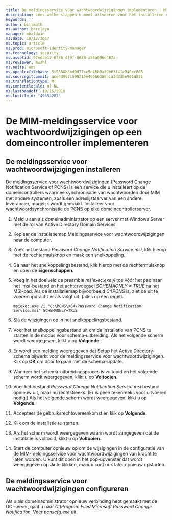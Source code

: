 ```yaml
---
title: De meldingsservice voor wachtwoordwijzigingen implementeren | Microsoft Docs
description: Lees welke stappen u moet uitvoeren voor het installeren en configureren van de MIM-meldingsservice voor wachtwoordwijzigingen op uw domeincontroller.
keywords: ''
author: billmath
ms.author: barclayn
manager: mbaldwin
ms.date: 10/12/2017
ms.topic: article
ms.prod: microsoft-identity-manager
ms.technology: security
ms.assetid: 97edae12-6f86-4f9f-8620-a95a096e482a
ms.reviewer: mwahl
ms.suite: ems
ms.openlocfilehash: 5f9380b3bd9d77cc9e46b0af9b63141c940cc808
ms.sourcegitcommit: ace4d997c599215e46566386a1a3d335e991d821
ms.translationtype: MT
ms.contentlocale: nl-NL
ms.lasthandoff: 10/15/2018
ms.locfileid: "49334207"
---
```

# <a name="deploy-the-mim-password-change-notification-service-on-a-domain-controller"></a>De MIM-meldingsservice voor wachtwoordwijzigingen op een domeincontroller implementeren

## <a name="install-the-password-change-notification-service"></a>De meldingsservice voor wachtwoordwijzigingen installeren
De meldingsservice voor wachtwoordwijzigingen (Password Change Notification Service of PCNS) is een service die u installeert op de domeincontrollers waarmee synchronisatie van wachtwoorden door MIM met andere systemen, zoals een adreslijstserver van een andere leverancier, mogelijk wordt gemaakt. Installeer voor wachtwoordsynchronisatie de PCNS op elke domeincontrollerserver.

1.  Meld u aan als domeinadministrator op een server met Windows Server met de rol van Active Directory Domain Services.

2.  Kopieer de installatiemap Meldingsservice voor wachtwoordwijzigingen naar de computer.

3.  Zoek het bestand *Password Change Notification Service.msi*, klik hierop met de rechtermuisknop en maak een snelkoppeling.

4.  Ga naar het snelkoppelingsbestand, klik hierop met de rechtermuisknop en open de **Eigenschappen**.

5.  Voeg in het doelveld de preamble *msiexec.exe /i* toe vóór het pad naar het .msi-bestand en het achtervoegsel *SCHEMAONLY = TRUE* na het MSI-pad. Als de installatiemap bijvoorbeeld *C:\PCNS* is, ziet de uit te voeren opdracht er als volgt uit: (alles op één regel).

    ```
    msiexec.exe /i "C:\PCNS\x64\Password Change Notification Service.msi" SCHEMAONLY=TRUE
    ```

6.  Sla de wijzigingen op in het snelkoppelingsbestand.

7.  Voer het snelkoppelingsbestand uit om de installatie van PCNS te starten in de modus voor schema-uitbreiding. Als het volgende scherm wordt weergegeven, klikt u op **Volgende**.

8.  Er wordt een melding weergegeven dat Setup het Active Directory-schema bijwerkt voor de meldingsservice voor wachtwoordwijzigingen. Klik op **OK** om door te gaan met de schema-update.

9. Wanneer het schema-uitbreidingsproces is voltooid en het volgende scherm wordt weergegeven, klikt u op **Voltooien**.

10. Voer het bestand *Password Change Notification Service.msi* bestand opnieuw uit, maar nu rechtstreeks. (Er is geen tekenreeks voor uitvoeren nodig.)  Als het volgende scherm wordt weergegeven, klikt u op **Volgende**.

11. Accepteer de gebruiksrechtovereenkomst en klik op **Volgende**.

12. Klik om de installatie te starten.

13. Als het scherm wordt weergegeven waarin wordt aangegeven dat de installatie is voltooid, klikt u op **Voltooien**.

14. Start de computer opnieuw op om de wijzigingen in de configuratie van de MIM-meldingsservice voor wachtwoordwijzigingen van kracht te laten worden. U kunt dit doen in het pop-upvenster dat wordt weergegeven op **Ja** te klikken, maar u kunt ook later opnieuw opstarten.

## <a name="configuring-the-password-change-notification-service"></a>De meldingsservice voor wachtwoordwijzigingen configureren
Als u als domeinadministrator opnieuw verbinding hebt gemaakt met de DC-server, gaat u naar *C:\Program Files\Microsoft Password Change Notification.* Voer *pcnscfg.exe* uit.
